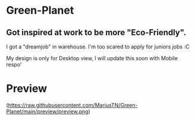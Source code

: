 ﻿# Green-Planet

## Got inspired at work to be more "Eco-Friendly".
I got a "dreamjob" in warehouse.
I'm too scared to apply for juniors jobs :C

My design is only for Desktop view, I will update this soon with Mobile respo'

# Preview
(https://raw.githubusercontent.com/MariusTN/Green-Planet/main/preview/preview.png)

